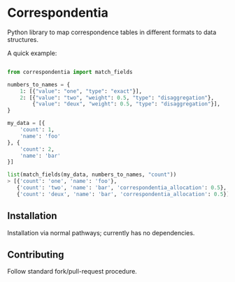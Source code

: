 # Correspondentia

Python library to map correspondence tables in different formats to data structures.

A quick example:

```python

from correspondentia import match_fields

numbers_to_names = {
    1: [{"value": "one", "type": "exact"}],
    2: [{"value": "two", "weight": 0.5, "type": "disaggregation"},
        {"value": "deux", "weight": 0.5, "type": "disaggregation"}],
}

my_data = [{
    'count': 1,
    'name': 'foo'
}, {
    'count': 2,
    'name': 'bar'
}]

list(match_fields(my_data, numbers_to_names, "count"))
> [{'count': 'one', 'name': 'foo'},
   {'count': 'two', 'name': 'bar', 'correspondentia_allocation': 0.5},
   {'count': 'deux', 'name': 'bar', 'correspondentia_allocation': 0.5}]

```

## Installation

Installation via normal pathways; currently has no dependencies.

## Contributing

Follow standard fork/pull-request procedure.
